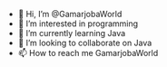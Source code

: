 - 👋 Hi, I’m @GamarjobaWorld
- 👀 I’m interested in programming 
- 🌱 I’m currently learning Java
- 💞️ I’m looking to collaborate on Java
- 📫 How to reach me GamarjobaWorld

<!---
GamarjobaWorld/GamarjobaWorld is a ✨ special ✨ repository because its `README.md` (this file) appears on your GitHub profile.
You can click the Preview link to take a look at your changes.
--->
